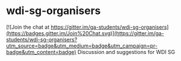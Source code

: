 # wdi-sg-organisers

[![Join the chat at https://gitter.im/ga-students/wdi-sg-organisers](https://badges.gitter.im/Join%20Chat.svg)](https://gitter.im/ga-students/wdi-sg-organisers?utm_source=badge&utm_medium=badge&utm_campaign=pr-badge&utm_content=badge)
Discussion and suggestions for WDI SG 
